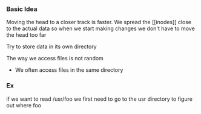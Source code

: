 
### Basic Idea

Moving the head to a closer track is faster.
We spread the [[inodes]] close to the actual data so when we start making changes we don't have to move the head too far

Try to store data in its own directory

The way we access files is not random
- We often access files in the same directory

### Ex

if we want to read /usr/foo we first need to go to the usr directory to figure out where foo 


